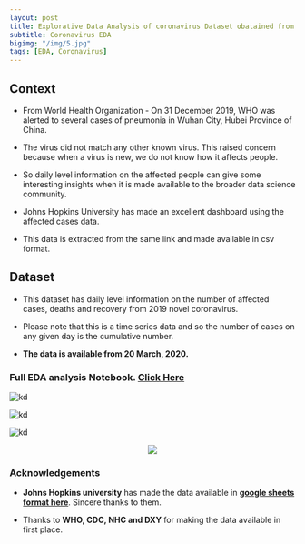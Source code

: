 ```yaml
---
layout: post
title: Explorative Data Analysis of coronavirus Dataset obatained from WHO
subtitle: Coronavirus EDA
bigimg: "/img/5.jpg"
tags: [EDA, Coronavirus]
---
```


## Context


* From World Health Organization - On 31 December 2019, WHO was alerted to several cases of pneumonia in Wuhan City, Hubei Province of China. 
* The virus did not match any other known virus. This raised concern because when a virus is new, we do not know how it affects people.

* So daily level information on the affected people can give some interesting insights when it is made available to the broader data science community.

* Johns Hopkins University has made an excellent dashboard using the affected cases data. 
* This data is extracted from the same link and made available in csv format.

## Dataset

* This dataset has daily level information on the number of affected cases, deaths and recovery from 2019 novel coronavirus. 
* Please note that this is a time series data and so the number of cases on any given day is the cumulative number.

* **The data is available from 20 March, 2020.**



### Full EDA analysis Notebook. [**Click Here**](https://github.com/shadab4150/practice_projects/blob/master/corona_India.ipynb)

![kd](https://i.ibb.co/RN1g5vB/newplot26.png)


![kd](https://i.ibb.co/wNR1q1v/indiadownload.png)


![kd](https://i.ibb.co/N7nG5Gp/indaibar.png)



<center><img src="https://i.ibb.co/T8gMJt7/indaisq.png"></center>


### Acknowledgements

* **Johns Hopkins university** has made the data available in [**google sheets format here**](https://docs.google.com/spreadsheets/d/1yZv9w9zRKwrGTaR-YzmAqMefw4wMlaXocejdxZaTs6w/htmlview?usp=sharing&sle=true#). Sincere thanks to them.

* Thanks to **WHO, CDC, NHC and DXY** for making the data available in first place.

